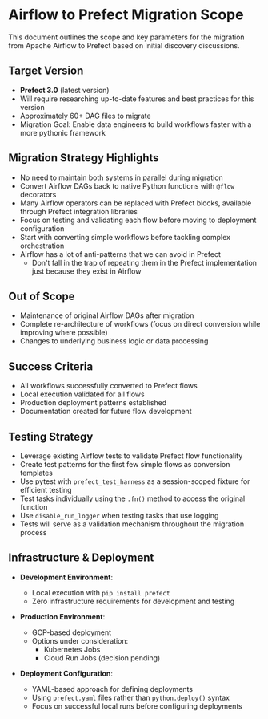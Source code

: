 # Airflow to Prefect Migration Scope

This document outlines the scope and key parameters for the migration from Apache Airflow to Prefect based on initial discovery discussions.

## Target Version

- **Prefect 3.0** (latest version)
- Will require researching up-to-date features and best practices for this version
- Approximately 60+ DAG files to migrate
- Migration Goal: Enable data engineers to build workflows faster with a more pythonic framework

## Migration Strategy Highlights

- No need to maintain both systems in parallel during migration
- Convert Airflow DAGs back to native Python functions with `@flow` decorators
- Many Airflow operators can be replaced with Prefect blocks, available through Prefect integration libraries
- Focus on testing and validating each flow before moving to deployment configuration
- Start with converting simple workflows before tackling complex orchestration
- Airflow has a lot of anti-patterns that we can avoid in Prefect
  - Don't fall in the trap of repeating them in the Prefect implementation just because they exist in Airflow

## Out of Scope

- Maintenance of original Airflow DAGs after migration
- Complete re-architecture of workflows (focus on direct conversion while improving where possible)
- Changes to underlying business logic or data processing

## Success Criteria

- All workflows successfully converted to Prefect flows
- Local execution validated for all flows
- Production deployment patterns established
- Documentation created for future flow development

## Testing Strategy

- Leverage existing Airflow tests to validate Prefect flow functionality
- Create test patterns for the first few simple flows as conversion templates
- Use pytest with `prefect_test_harness` as a session-scoped fixture for efficient testing
- Test tasks individually using the `.fn()` method to access the original function
- Use `disable_run_logger` when testing tasks that use logging
- Tests will serve as a validation mechanism throughout the migration process

## Infrastructure & Deployment

- **Development Environment**: 
  - Local execution with `pip install prefect`
  - Zero infrastructure requirements for development and testing

- **Production Environment**:
  - GCP-based deployment
  - Options under consideration:
    - Kubernetes Jobs
    - Cloud Run Jobs (decision pending)

- **Deployment Configuration**:
  - YAML-based approach for defining deployments
  - Using `prefect.yaml` files rather than `python.deploy()` syntax
  - Focus on successful local runs before configuring deployments



